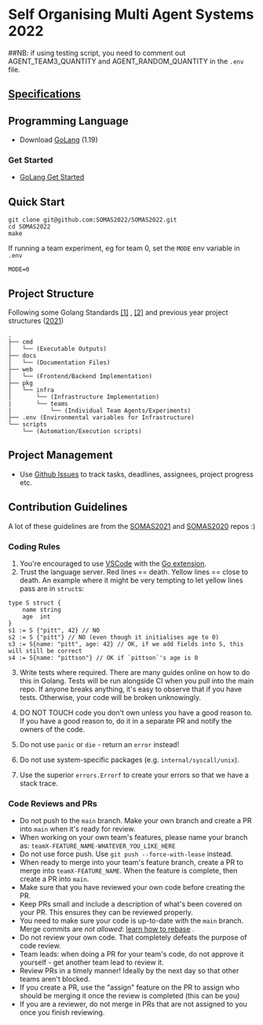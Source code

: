 # Self Organising Multi Agent Systems 2022

##NB: if using testing script, you need to comment out AGENT_TEAM3_QUANTITY and AGENT_RANDOM_QUANTITY in the `.env` file. 

## [Specifications](spec.pdf)



## Programming Language

* Download [GoLang](https://go.dev/dl/) (1.19)

### Get Started

* [GoLang Get Started](https://go.dev/learn/)

## Quick Start

```
git clone git@github.com:SOMAS2022/SOMAS2022.git
cd SOMAS2022
make
```
If running a team experiment, eg for team 0, set the `MODE` env variable in `.env`
```
MODE=0
```
## Project Structure

Following some Golang Standards [[1]](https://github.com/golang-standards/project-layout)
, [[2]](https://medium.com/sellerapp/golang-project-structuring-ben-johnson-way-2a11035f94bc) and previous year project
structures ([2021](https://github.com/SOMAS2021/SOMAS2021))

```
.
├── cmd
│   └── (Executable Outputs)
├── docs
│   └── (Documentation Files)
├── web
│   └── (Frontend/Backend Implementation)
├── pkg
│   └── infra
│       └── (Infrastructure Implementation)
|       └── teams
|           └── (Individual Team Agents/Experiments)
├── .env (Environmental variables for Infrastructure)
└── scripts
    └── (Automation/Execution scripts)
```

## Project Management

* Use [Github Issues](https://github.com/features/issues) to track tasks, deadlines, assignees, project progress etc.

## Contribution Guidelines

A lot of these guidelines are from the [SOMAS2021](https://github.com/SOMAS2021/SOMAS2021/blob/main/README.md)
and [SOMAS2020](https://github.com/SOMAS2020/SOMAS2020/blob/main/docs/SETUP.md) repos :)

### Coding Rules

1. You're encouraged to use [VSCode](https://code.visualstudio.com/) with
   the [Go extension](https://code.visualstudio.com/docs/languages/go).
2. Trust the language server. Red lines == death. Yellow lines == close to death. An example where it might be very
   tempting to let yellow lines pass are in `struct`s:

```golang
type S struct {
    name string
    age  int
}
s1 := S {"pitt", 42} // NO
s2 := S {"pitt"} // NO (even though it initialises age to 0)
s3 := S{name: "pitt", age: 42} // OK, if we add fields into S, this will still be correct
s4 := S{name: "pittson"} // OK if `pittson`'s age is 0
```

3. Write tests where required. There are many guides online on how to do this in Golang. Tests will be run alongside CI
   when you pull into the main repo. If anyone breaks anything, it's easy to observe that if you have tests. Otherwise,
   your code will be broken unknowingly.

4. DO NOT TOUCH code you don't own unless you have a good reason to. If you have a good reason to, do it in a separate
   PR and notify the owners of the code.

5. Do not use `panic` or `die` - return an `error` instead!

6. Do not use system-specific packages (e.g. `internal/syscall/unix`).

7. Use the superior `errors.Errorf` to create your errors so that we have a stack trace.

### Code Reviews and PRs

- Do not push to the `main` branch. Make your own branch and create a PR into `main` when it's ready for review.
- When working on your own team's features, please name your branch as: `teamX-FEATURE_NAME-WHATEVER_YOU_LIKE_HERE`
- Do not use force push. Use `git push --force-with-lease` instead.
- When ready to merge into your team's feature branch, create a PR to merge into `teamX-FEATURE_NAME`. When the feature
  is complete, then create a PR into `main`.
- Make sure that you have reviewed your own code before creating the PR.
- Keep PRs small and include a description of what's been covered on your PR. This ensures they can be reviewed
  properly.
- You need to make sure your code is up-to-date with the `main` branch. Merge commits are *not
  allowed*: [learn how to rebase](https://stackoverflow.com/questions/35901915/how-to-rebase-after-squashing-commits-in-the-original-branch/70994400#70994400)
  .
- Do not review your own code. That completely defeats the purpose of code review.
- Team leads: when doing a PR for your team's code, do not approve it yourself - get another team lead to review it.
- Review PRs in a timely manner! Ideally by the next day so that other teams aren't blocked.
- If you create a PR, use the "assign" feature on the PR to assign who should be merging it once the review is
  completed (this can be you)
- If you are a reviewer, do not merge in PRs that are not assigned to you once you finish reviewing.
